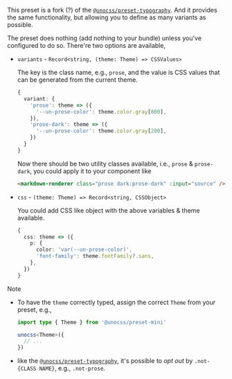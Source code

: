 This preset is a fork (?) of the [`@unocss/preset-typography`]. And it provides
the same functionality, but allowing you to define as many variants as possible.

The preset does nothing (add nothing to your bundle) unless you've configured to
do so. There're two options are available,

- `variants` - `Record<string, (theme: Theme) => CSSValues>`

  The key is the class name, e.g., `prose`, and the value is CSS values that can
  be generated from the current theme.

  ```typescript
  {
    variant: {
      'prose': theme => ({
        '--un-prose-color': theme.color.gray[800],
      }),
      'prose-dark': theme => ({
        '--un-prose-color': theme.color.gray[200],
      })
    }
  }
  ```

  Now there should be two utility classes available, i.e., `prose` &
  `prose-dark`, you could apply it to your component like

  ```html
  <markdown-renderer class="prose dark:prose-dark" :input="source" />
  ```

- `css` - `(theme: Theme) => Record<string, CSSObject>`

  You could add CSS like object with the above variables & theme available.

  ```typescript
  {
    css: theme => ({
      p: {
        color: 'var(--un-prose-color)',
        'font-family': theme.fontFamily?.sans,
      },
    })
  }
  ```

Note

- To have the `theme` correctly typed, assign the correct `Theme` from your
  preset, e.g.,

  ```typescript
  import type { Theme } from '@unocss/preset-mini'

  unocss<Theme>({
    // ...
  })
  ```

- like the [`@unocss/preset-typography`], it's possible to _opt out_ by
  `.not-{CLASS NAME}`, e.g., `.not-prose`.

[`@unocss/preset-typography`]:
  https://github.com/unocss/unocss/tree/main/packages/preset-typography
